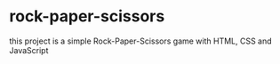 # rock-paper-scissors

this project is a simple Rock-Paper-Scissors game with HTML, CSS and JavaScript
